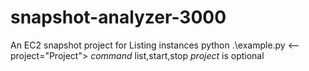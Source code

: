 # snapshot-analyzer-3000
An EC2 snapshot project for Listing instances
python .\example.py <command> <--project="Project">
*command* list,start,stop
*project* is optional
